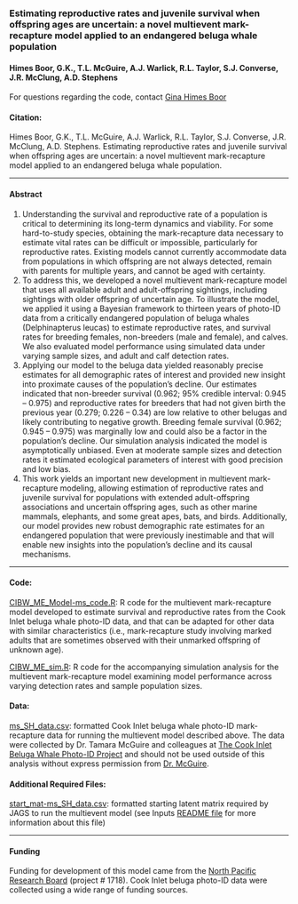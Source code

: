 
<!-- README.md is generated from README.Rmd. Please edit that file -->

### Estimating reproductive rates and juvenile survival when offspring ages are uncertain: a novel multievent mark-recapture model applied to an endangered beluga whale population

#### Himes Boor, G.K., T.L. McGuire, A.J. Warlick, R.L. Taylor, S.J. Converse, J.R. McClung, A.D. Stephens

For questions regarding the code, contact [Gina Himes
Boor](mailto:gkhimesboor@montana.edu)

#### Citation:

Himes Boor, G.K., T.L. McGuire, A.J. Warlick, R.L. Taylor, S.J.
Converse, J.R. McClung, A.D. Stephens. Estimating reproductive rates and
juvenile survival when offspring ages are uncertain: a novel multievent
mark-recapture model applied to an endangered beluga whale population.

------------------------------------------------------------------------

#### Abstract

1.  Understanding the survival and reproductive rate of a population is
    critical to determining its long-term dynamics and viability. For
    some hard-to-study species, obtaining the mark-recapture data
    necessary to estimate vital rates can be difficult or impossible,
    particularly for reproductive rates. Existing models cannot
    currently accommodate data from populations in which offspring are
    not always detected, remain with parents for multiple years, and
    cannot be aged with certainty.
2.  To address this, we developed a novel multievent mark-recapture
    model that uses all available adult and adult-offspring sightings,
    including sightings with older offspring of uncertain age. To
    illustrate the model, we applied it using a Bayesian framework to
    thirteen years of photo-ID data from a critically endangered
    population of beluga whales (Delphinapterus leucas) to estimate
    reproductive rates, and survival rates for breeding females,
    non-breeders (male and female), and calves. We also evaluated model
    performance using simulated data under varying sample sizes, and
    adult and calf detection rates.
3.  Applying our model to the beluga data yielded reasonably precise
    estimates for all demographic rates of interest and provided new
    insight into proximate causes of the population’s decline. Our
    estimates indicated that non-breeder survival (0.962; 95% credible
    interval: 0.945 – 0.975) and reproductive rates for breeders that
    had not given birth the previous year (0.279; 0.226 – 0.34) are low
    relative to other belugas and likely contributing to negative
    growth. Breeding female survival (0.962; 0.945 – 0.975) was
    marginally low and could also be a factor in the population’s
    decline. Our simulation analysis indicated the model is
    asymptotically unbiased. Even at moderate sample sizes and detection
    rates it estimated ecological parameters of interest with good
    precision and low bias.
4.  This work yields an important new development in multievent
    mark-recapture modeling, allowing estimation of reproductive rates
    and juvenile survival for populations with extended adult-offspring
    associations and uncertain offspring ages, such as other marine
    mammals, elephants, and some great apes, bats, and birds.
    Additionally, our model provides new robust demographic rate
    estimates for an endangered population that were previously
    inestimable and that will enable new insights into the population’s
    decline and its causal mechanisms.

------------------------------------------------------------------------

#### Code:

[CIBW\_ME\_Model-ms\_code.R](https://github.com/gkhimesboor/ME_Repro-HimesBoor_etal/blob/4467a92348c9e42e78432b36def0d4067a6d9639/scripts/CIBW_ME_Model-ms_code.R):
R code for the multievent mark-recapture model developed to estimate
survival and reproductive rates from the Cook Inlet beluga whale
photo-ID data, and that can be adapted for other data with similar
characteristics (i.e., mark-recapture study involving marked adults that
are sometimes observed with their unmarked offspring of unknown age).

[CIBW\_ME\_sim.R](https://github.com/gkhimesboor/ME_Repro-HimesBoor_etal/blob/4467a92348c9e42e78432b36def0d4067a6d9639/scripts/CIBW_ME_sim.R):
R code for the accompanying simulation analysis for the multievent
mark-recapture model examining model performance across varying
detection rates and sample population sizes.

#### Data:

[ms\_SH\_data.csv](https://github.com/gkhimesboor/ME_Repro-HimesBoor_etal/blob/4467a92348c9e42e78432b36def0d4067a6d9639/inputs/ms_SH_data.csv):
formatted Cook Inlet beluga whale photo-ID mark-recapture data for
running the multievent model described above. The data were collected by
Dr. Tamara McGuire and colleagues at [The Cook Inlet Beluga Whale
Photo-ID Project](https://www.cookinletbelugas.com/) and should not be
used outside of this analysis without express permission from
[Dr. McGuire](mailto:tamaracookinletbeluga@gmail.com).

#### Additional Required Files:

[start\_mat-ms\_SH\_data.csv](https://github.com/gkhimesboor/ME_Repro-HimesBoor_etal/blob/4467a92348c9e42e78432b36def0d4067a6d9639/inputs/start_mat-ms_SH_data.csv):
formatted starting latent matrix required by JAGS to run the multievent
model (see Inputs [README
file](https://github.com/gkhimesboor/ME_Repro-HimesBoor_etal/blob/4467a92348c9e42e78432b36def0d4067a6d9639/inputs/README.md)
for more information about this file)

------------------------------------------------------------------------

#### Funding

Funding for development of this model came from the [North Pacific
Research Board](https://www.nprb.org/) (project \# 1718). Cook Inlet
beluga photo-ID data were collected using a wide range of funding
sources.
